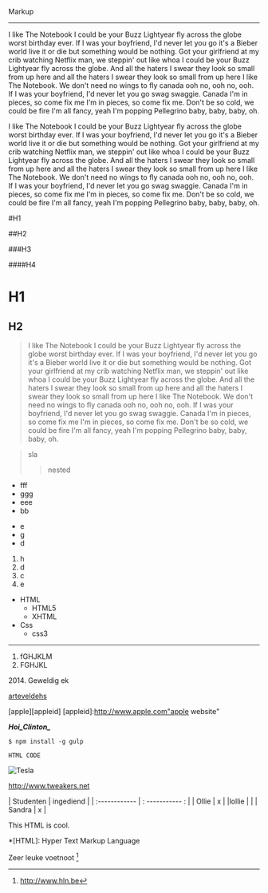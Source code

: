 Markup
______


I like The Notebook I could be your Buzz Lightyear fly across the globe worst birthday ever. If I was your boyfriend, I'd never let you go it's a Bieber world live it or die but something would be nothing. Got your girlfriend at my crib watching Netflix man, we steppin' out like whoa I could be your Buzz Lightyear fly across the globe. And all the haters I swear they look so small from up here and all the haters I swear they look so small from up here I like The Notebook. We don't need no wings to fly canada ooh no, ooh no, ooh. If I was your boyfriend, I'd never let you go swag swaggie. Canada I'm in pieces, so come fix me I'm in pieces, so come fix me. Don't be so cold, we could be fire I'm all fancy, yeah I'm popping Pellegrino baby, baby, baby, oh.

I like The Notebook I could be your Buzz Lightyear fly across the globe worst birthday ever. If I was your boyfriend, I'd never let you go it's a Bieber world live it or die but something would be nothing. Got your girlfriend at my crib watching Netflix man, we steppin' out like whoa I could be your Buzz Lightyear fly across the globe. And all the haters I swear they look so small from up here and all the haters I swear they look so small from up here I like The Notebook. We don't need no wings to fly canada ooh no, ooh no, ooh. If I was your boyfriend, I'd never let you go swag swaggie. Canada I'm in pieces, so come fix me I'm in pieces, so come fix me. Don't be so cold, we could be fire I'm all fancy, yeah I'm popping Pellegrino baby, baby, baby, oh.

#H1

##H2

###H3

####H4

H1
==

H2
---

>I like The Notebook I could be your Buzz Lightyear fly across the globe worst birthday ever. If I was your boyfriend, I'd never let you go it's a Bieber world live it or die but something would be nothing. Got your girlfriend at my crib watching Netflix man, we steppin' out like whoa I could be your Buzz Lightyear fly across the globe. And all the haters I swear they look so small from up here and all the haters I swear they look so small from up here I like The Notebook. We don't need no wings to fly canada ooh no, ooh no, ooh. If I was your boyfriend, I'd never let you go swag swaggie. Canada I'm in pieces, so come fix me I'm in pieces, so come fix me. Don't be so cold, we could be fire I'm all fancy, yeah I'm popping Pellegrino baby, baby, baby, oh.

>sla
>
>
>>nested
>


- fff
- ggg
- eee
- bb

* e 
* g
* d

1. h 
2. d
3. c
4. e

* HTML
	* HTML5
	* XHTML
* Css
	* css3

---
1. fGHJKLM
2. FGHJKL

2014\. Geweldig ek

[arteveldehs](http://www.arteveldehogeschool.be "Arteveldehs website")

[apple][appleid]
[appleid]:http://www.apple.com"apple website"

***Hoi_Clinton_***

`$ npm install -g gulp`

```
HTML CODE
```

![Tesla](https://www.tesla.com/tesla_theme/assets/img/modals/model-select-modelx.png?20160811)

<http://www.tweakers.net>

| Studenten | ingediend |
| :------------ | : ----------- : |
| Ollie  |     x         |
|lollie |  |
| Sandra | x | 


This HTML is cool.

*[HTML]: Hyper Text Markup Language

Zeer leuke voetnoot [^foot1]

[^foot1]: http://www.hln.be
